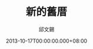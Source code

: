 ---
issue: 41
title: 新的舊厝
author: 邱文錫
date: 2013-10-17T00:00:00.000+08:00
topic: 文史
difficulty: 3
wikidata: Q98095379
wikidata_link: https://www.wikidata.org/wiki/Q98095379
---